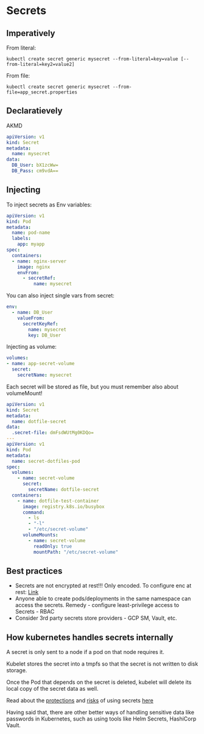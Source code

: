 # Secrets

## Imperatively
From literal:
```
kubectl create secret generic mysecret --from-literal=key=value [--from-literal=key2=value2]
```
From file:
```
kubectl create secret generic mysecret --from-file=app_secret.properties
```

## Declaratievely
AKMD
```yaml
apiVersion: v1
kind: Secret
metadata:
  name: mysecret
data:
  DB_User: bX1zcWw=
  DB_Pass: cm9vdA==
```

## Injecting

To inject secrets as Env variables:
```yaml
apiVersion: v1
kind: Pod
metadata:
  name: pod-name
  labels:
    app: myapp
spec:
  containers:
  - name: nginx-server
    image: nginx
    envFrom:
      - secretRef:
          name: mysecret
```

You can also inject single vars from secret:
```yaml
env:
  - name: DB_User
    valueFrom:
      secretKeyRef: 
        name: mysecret
        key: DB_User
```

Injecting as volume:
```yaml
volumes:
- name: app-secret-volume
  secret:
    secretName: mysecret
```
Each secret will be stored as file, but you must remember also about volumeMount!

```yaml
apiVersion: v1
kind: Secret
metadata:
  name: dotfile-secret
data:
  .secret-file: dmFsdWUtMg0KDQo=
---
apiVersion: v1
kind: Pod
metadata:
  name: secret-dotfiles-pod
spec:
  volumes:
    - name: secret-volume
      secret:
        secretName: dotfile-secret
  containers:
    - name: dotfile-test-container
      image: registry.k8s.io/busybox
      command:
        - ls
        - "-l"
        - "/etc/secret-volume"
      volumeMounts:
        - name: secret-volume
          readOnly: true
          mountPath: "/etc/secret-volume"
```

## Best practices
* Secrets are not encrypted at rest!!!  Only encoded. To configure enc at rest: [Link](https://kubernetes.io/docs/tasks/administer-cluster/encrypt-data/)  
* Anyone able to create pods/deployments in the same namespace can access the secrets. Remedy - configure least-privilege access to Secrets - RBAC
* Consider 3rd party secrets store providers - GCP SM, Vault, etc.

## How kubernetes handles secrets internally

A secret is only sent to a node if a pod on that node requires it.

Kubelet stores the secret into a tmpfs so that the secret is not written to disk storage.

Once the Pod that depends on the secret is deleted, kubelet will delete its local copy of the secret data as well.

Read about the [protections](https://kubernetes.io/docs/concepts/configuration/secret/#protections) and [risks](https://kubernetes.io/docs/concepts/configuration/secret/#risks) of using secrets [here](https://kubernetes.io/docs/concepts/configuration/secret/#risks)


Having said that, there are other better ways of handling sensitive data like passwords in Kubernetes, such as using tools like Helm Secrets, HashiCorp Vault. 
